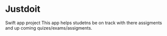 # Justdoit
 Swift app project
This app helps studetns be on track with there assigments and up coming quizes/exams/assigments.
